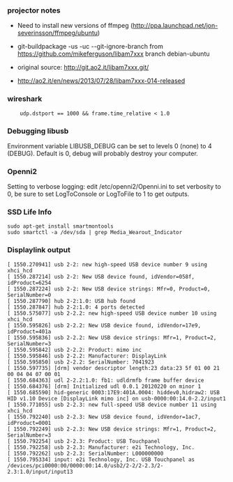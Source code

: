 ### projector notes

 * Need to install new versions of ffmpeg (http://ppa.launchpad.net/jon-severinsson/ffmpeg/ubuntu)
 * git-buildpackage -us -uc --git-ignore-branch from https://github.com/mikeferguson/libam7xxx branch debian-ubuntu

 * original source: http://git.ao2.it/libam7xxx.git/
 * http://ao2.it/en/news/2013/07/28/libam7xxx-014-released

### wireshark

        udp.dstport == 1000 && frame.time_relative < 1.0

### Debugging libusb

Environment variable LIBUSB_DEBUG can be set to levels 0 (none) to 4 (DEBUG). Default is 0,
debug will probably destroy your computer.

### Openni2

Setting to verbose logging: edit /etc/openni2/Openni.ini to set verbosity to 0, be sure to set LogToConsole or LogToFile to 1 to get outputs.

### SSD Life Info

    sudo apt-get install smartmontools
    sudo smartctl -a /dev/sda | grep Media_Wearout_Indicator

### Displaylink output
```
[ 1550.270941] usb 2-2: new high-speed USB device number 9 using xhci_hcd
[ 1550.287214] usb 2-2: New USB device found, idVendor=058f, idProduct=6254
[ 1550.287224] usb 2-2: New USB device strings: Mfr=0, Product=0, SerialNumber=0
[ 1550.287790] hub 2-2:1.0: USB hub found
[ 1550.287847] hub 2-2:1.0: 4 ports detected
[ 1550.575077] usb 2-2.2: new high-speed USB device number 10 using xhci_hcd
[ 1550.595826] usb 2-2.2: New USB device found, idVendor=17e9, idProduct=401a
[ 1550.595836] usb 2-2.2: New USB device strings: Mfr=1, Product=2, SerialNumber=3
[ 1550.595842] usb 2-2.2: Product: mimo inc
[ 1550.595846] usb 2-2.2: Manufacturer: DisplayLink
[ 1550.595850] usb 2-2.2: SerialNumber: 7041923
[ 1550.597735] [drm] vendor descriptor length:23 data:23 5f 01 00 21 00 04 04 07 00 01
[ 1550.684363] udl 2-2.2:1.0: fb1: udldrmfb frame buffer device
[ 1550.684376] [drm] Initialized udl 0.0.1 20120220 on minor 1
[ 1550.685590] hid-generic 0003:17E9:401A.0004: hiddev0,hidraw2: USB HID v1.10 Device [DisplayLink mimo inc] on usb-0000:00:14.0-2.2/input1
[ 1550.771055] usb 2-2.3: new full-speed USB device number 11 using xhci_hcd
[ 1550.792240] usb 2-2.3: New USB device found, idVendor=1ac7, idProduct=0001
[ 1550.792249] usb 2-2.3: New USB device strings: Mfr=1, Product=2, SerialNumber=3
[ 1550.792254] usb 2-2.3: Product: USB Touchpanel
[ 1550.792258] usb 2-2.3: Manufacturer: e2i Technology, Inc.
[ 1550.792262] usb 2-2.3: SerialNumber: L000000000
[ 1550.795334] input: e2i Technology, Inc. USB Touchpanel as /devices/pci0000:00/0000:00:14.0/usb2/2-2/2-2.3/2-2.3:1.0/input/input13
```
